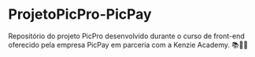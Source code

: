 # ProjetoPicPro-PicPay
Repositório do projeto PicPro desenvolvido durante o curso de front-end oferecido pela empresa PicPay em parceria com a Kenzie Academy. 📚👨‍💻
